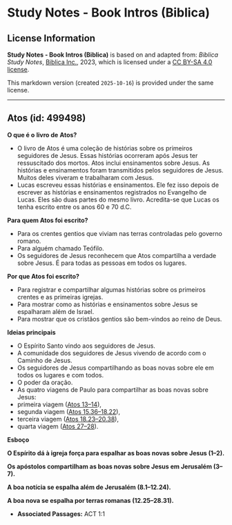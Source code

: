 # Study Notes - Book Intros (Biblica)

## License Information

**Study Notes - Book Intros (Biblica)** is based on and adapted from: _Biblica Study Notes_, [Biblica Inc.](https://www.biblica.com/), 2023, which is licensed under a [CC BY-SA 4.0 license](https://creativecommons.org/licenses/by-sa/4.0/legalcode.en).

This markdown version (created `2025-10-16`) is provided under the same license.



--------------------------------

## Atos (id: 499498)

**O que é o** **livro de** **Atos?**

* O livro de Atos é uma coleção de histórias sobre os primeiros seguidores de Jesus. Essas histórias ocorreram após Jesus ter ressuscitado dos mortos. Atos inclui ensinamentos sobre Jesus. As histórias e ensinamentos foram transmitidos pelos seguidores de Jesus. Muitos deles viveram e trabalharam com Jesus.
* Lucas escreveu essas histórias e ensinamentos. Ele fez isso depois de escrever as histórias e ensinamentos registrados no Evangelho de Lucas. Eles são duas partes do mesmo livro. Acredita\-se que Lucas os tenha escrito entre os anos 60 e 70 d.C.

**Para quem Atos foi escrito?**

* Para os crentes gentios que viviam nas terras controladas pelo governo romano.
* Para alguém chamado Teófilo.
* Os seguidores de Jesus reconhecem que Atos compartilha a verdade sobre Jesus. É para todas as pessoas em todos os lugares.

**Por que Atos foi escrito?**

* Para registrar e compartilhar algumas histórias sobre os primeiros crentes e as primeiras igrejas.
* Para mostrar como as histórias e ensinamentos sobre Jesus se espalharam além de Israel.
* Para mostrar que os cristãos gentios são bem\-vindos ao reino de Deus.

**Ideias principais**

* O Espírito Santo vindo aos seguidores de Jesus.
* A comunidade dos seguidores de Jesus vivendo de acordo com o Caminho de Jesus.
* Os seguidores de Jesus compartilhando as boas novas sobre ele em todos os lugares e com todos.
* O poder da oração.
* As quatro viagens de Paulo para compartilhar as boas novas sobre Jesus:
* primeira viagem ([Atos 13–14](https://ref.ly/Acts13:1-Acts14:28)),
* segunda viagem ([Atos 15\.36–18\.22](https://ref.ly/Acts15:36-Acts18:22)),
* terceira viagem ([Atos 18\.23–20\.38](https://ref.ly/Acts18:23-Acts20:38)),
* quarta viagem ([Atos 27–28](https://ref.ly/Acts27:1-Acts28:31)).

**Esboço**

**O Espírito dá à igreja força para espalhar as boas novas sobre Jesus (1–2\).**

**Os apóstolos compartilham as boas novas sobre Jesus em Jerusalém (3–7\).**

**A boa notícia se espalha além de Jerusalém (8\.1–12\.24\).**

**A boa nova se espalha por terras romanas (12\.25–28\.31\).**

* **Associated Passages:** ACT 1:1

